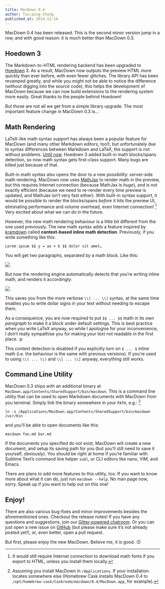 ```yaml
---
title: MacDown 0.4
author: Tzu-ping Chung
published_at: 2014-12-14
---
```


MacDown 0.4 has been released. This is the second minor version jump in a row, and with good reason: it is much better than MacDown 0.3.

## Hoedown 3

The Markdown-to-HTML rendering backend has been upgraded to [Hoedown] 3. As a result, MacDown now outputs the preview HTML more quickly than ever before, with even fewer glitches. The library API has been revamped greatly, and while you might not be able to notice the difference (without digging into the source code), this helps the development of MacDown because we can now build extensions to the rendering system more easily. Great thanks to the people behind Hoedown!

But those are not all we get from a simple library upgrade. The most important feature change in MacDown 0.3 is…

## Math Rendering

LaTeX-like math syntax support has always been a popular feature for MacDown (and many other Markdown editors, too!), but unfortunately due to syntax differences between Markdown and LaTeX, the support is not without problems. [Until now](https://github.com/hoedown/hoedown/pull/114). Hoedown 3 added built-in math blocks/spans detection, so now math syntax gets first-class support. Many bugs are killed just because of that.

Built-in math syntax also opens the door to a new possibility: server-side math rendering. MacDown now uses [MathJax] to render math in the preview, but this requires Internet connection (because MathJax is *huge*), and is not exactly efficient (because we need to re-render every time preview is updated, and MathJax isn’t very fast either). With built-in syntax support, it would be possible to render the blocks/spans *before* it hits the preview UI, eliminating performance and volume overhead, even Internet connection! [^1] Very excited  about what we can do in the future.

However, the new math rendering behaviour is a little bit different from the one used previously. The new math syntax adds a feature inspired by [kramdown] called **context-based inline math detection**. Previously, if you write something like this:

    Lorem ipsum $$ y = ax + b $$ dolor sit amet…

You will get two paragraphs, separated by a math block. Like this:

![](http://d.pr/i/1gobr+)

But now the rendering engine automatically detects that you’re writing inline math, and renders it accordingly:

![](http://d.pr/i/1lIXx+)

This saves you from the more verbose `\\( ... \\)` syntax, at the same time enables you to write dollar signs in your text without needing to escape them.

As a consequence, you are now required to put `$$ ... $$` math *in its own paragraph* to make it a block under default settings. This is best practice when you write LaTeX anyway, so while I apologise for your inconvenience, I don’t really sympathise you for making your text not readable in the first place. :p

This context detection is disabled if you explicitly turn on `$ ... $` inline math (i.e. the behaviour is the same with previous versions). If you’re used to using `\\( ... \\)` and `\\[ ... \\]` anyway, everything still works.


## Command Line Utility

MacDown 0.3 ships with an additional binary at `MacDown.app/Contents/SharedSupport/bin/macdown`. This is a command line utility that can be used to open Markdown documents with MacDown from you terminal. Simply link the binary somewhere in your `PATH`, e.g.: [^2]

    ln -s /Applications/MacDown.app/Contents/SharedSupport/bin/macdown /usr/bin

and you’ll be able to open documents like this:

    macdown foo.md bar.md

If the documents you specified do not exist, MacDown will create a new document, and setup its saving path for you (but you’ll still need to save it yourself, obviously). You should be right at home if you’re familiar with Sublime Text’s command line helper `subl`, or CLI editors like nano, VIM, and Emacs.

There are plans to add more features to this utility, too. If you want to know more about what it can do, just run `macdown --help`. No man page now, sorry. Speak up if you want to help out on this one!


## Enjoy!

There are also various bug-fixes and minor improvements besides the aforementioned ones. Checkout the release notes! If you have any questions and suggestions, join our [Gitter-powered chatroom](https://gitter.im/MacDownApp/macdown). Or you can just open a new issue on [GitHub](https://github.com/MacDownApp/macdown) (but please make sure it’s not already posted yet!), or, even better, open a pull request.

But first, please enjoy the new MacDown. Believe me, it is good. :D


[mathjax]: http://www.mathjax.org
[hoedown]: https://github.com/hoedown/hoedown
[kramdown]: http://kramdown.gettalong.org/syntax.html#math-blocks
[^1]: It would still require Internet connection to download math fonts if you export to HTML, unless you install them locally.
[^2]: Assuming you install MacDown in `/Applications`. If your installation locates somewhere else (Homebrew Cask installs MacDown 0.4 to `/opt/homebrew-cask/Caskroom/macdown/0.4/MacDown.app`, for example).
